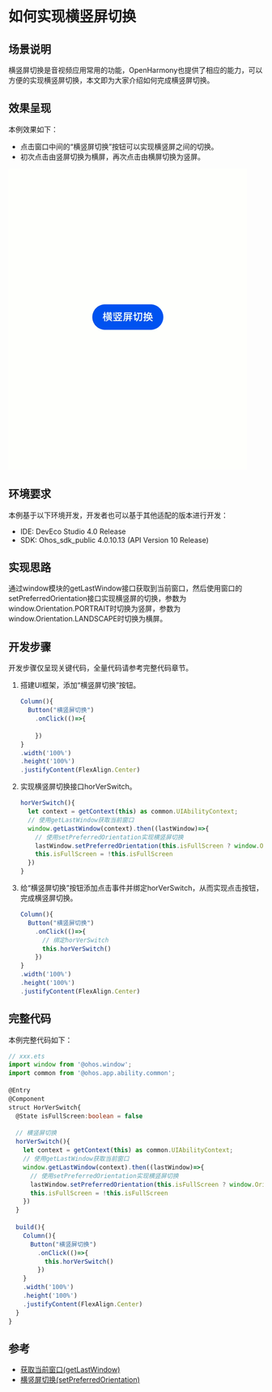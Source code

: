# 如何实现横竖屏切换

## 场景说明
横竖屏切换是音视频应用常用的功能，OpenHarmony也提供了相应的能力，可以方便的实现横竖屏切换，本文即为大家介绍如何完成横竖屏切换。

## 效果呈现
本例效果如下：
- 点击窗口中间的“横竖屏切换”按钮可以实现横竖屏之间的切换。
- 初次点击由竖屏切换为横屏，再次点击由横屏切换为竖屏。

![horizontal-vertical-switch](figures/horizontal-vertical-switch.gif)

## 环境要求

本例基于以下环境开发，开发者也可以基于其他适配的版本进行开发：

- IDE: DevEco Studio 4.0 Release
- SDK: Ohos_sdk_public 4.0.10.13 (API Version 10 Release)


## 实现思路
通过window模块的getLastWindow接口获取到当前窗口，然后使用窗口的setPreferredOrientation接口实现横竖屏的切换，参数为window.Orientation.PORTRAIT时切换为竖屏，参数为window.Orientation.LANDSCAPE时切换为横屏。

## 开发步骤
开发步骤仅呈现关键代码，全量代码请参考完整代码章节。
1. 搭建UI框架，添加“横竖屏切换”按钮。
    ```ts
    Column(){
      Button("横竖屏切换")
        .onClick(()=>{

        })
    }
    .width('100%')
    .height('100%')
    .justifyContent(FlexAlign.Center)
    ```
2. 实现横竖屏切换接口horVerSwitch。
    ```ts
    horVerSwitch(){
      let context = getContext(this) as common.UIAbilityContext;
      // 使用getLastWindow获取当前窗口
      window.getLastWindow(context).then((lastWindow)=>{
        // 使用setPreferredOrientation实现横竖屏切换
        lastWindow.setPreferredOrientation(this.isFullScreen ? window.Orientation.PORTRAIT : window.Orientation.LANDSCAPE)
        this.isFullScreen = !this.isFullScreen
      })
    }
    ```
3. 给“横竖屏切换”按钮添加点击事件并绑定horVerSwitch，从而实现点击按钮，完成横竖屏切换。
    ```ts
    Column(){
      Button("横竖屏切换")
        .onClick(()=>{
          // 绑定horVerSwitch
          this.horVerSwitch()
        })
    }
    .width('100%')
    .height('100%')
    .justifyContent(FlexAlign.Center)
    ```

## 完整代码
本例完整代码如下：

```ts
// xxx.ets
import window from '@ohos.window';
import common from '@ohos.app.ability.common';

@Entry
@Component
struct HorVerSwitch{
  @State isFullScreen:boolean = false

  // 横竖屏切换
  horVerSwitch(){
    let context = getContext(this) as common.UIAbilityContext;
    // 使用getLastWindow获取当前窗口
    window.getLastWindow(context).then((lastWindow)=>{
      // 使用setPreferredOrientation实现横竖屏切换
      lastWindow.setPreferredOrientation(this.isFullScreen ? window.Orientation.PORTRAIT : window.Orientation.LANDSCAPE)
      this.isFullScreen = !this.isFullScreen
    })
  }

  build(){
    Column(){
      Button("横竖屏切换")
        .onClick(()=>{
          this.horVerSwitch()
        })
    }
    .width('100%')
    .height('100%')
    .justifyContent(FlexAlign.Center)
  }
}
```
## 参考
- [获取当前窗口(getLastWindow)](../application-dev/reference/apis-arkui/js-apis-window.md)
- [横竖屏切换(setPreferredOrientation)](../application-dev/reference/apis-arkui/js-apis-window.md)

